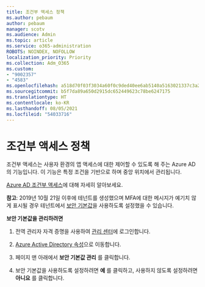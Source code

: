 ```yaml
---
title: 조건부 액세스 정책
ms.author: pebaum
author: pebaum
manager: scotv
ms.audience: Admin
ms.topic: article
ms.service: o365-administration
ROBOTS: NOINDEX, NOFOLLOW
localization_priority: Priority
ms.collection: Adm_O365
ms.custom:
- "9002357"
- "4583"
ms.openlocfilehash: a518d70f03f3034a60f0c9ded40ee6ab5140a5163021337c3a2aee7f18575c3d
ms.sourcegitcommit: b5f7da89a650d2915dc652449623c78be6247175
ms.translationtype: HT
ms.contentlocale: ko-KR
ms.lasthandoff: 08/05/2021
ms.locfileid: "54033716"
---
```

# <a name="conditional-access-policies"></a>조건부 액세스 정책

조건부 액세스는 사용자 환경의 앱 액세스에 대한 제어할 수 있도록 해 주는 Azure AD의 기능입니다. 이 기능은 특정 조건을 기반으로 하며 중앙 위치에서 관리됩니다.

[Azure AD 조건부 액세스](https://docs.microsoft.com/azure/active-directory/conditional-access/)에 대해 자세히 알아보세요.  

**참고**: 2019년 10월 21일 이후에 테넌트를 생성했으며 MFA에 대한 메시지가 예기치 않게 표시될 경우 테넌트에서 [보안 기본값](https://aka.ms/securitydefaults)을 사용하도록 설정했을 수 있습니다.

**보안 기본값을 관리하려면**

1. 전역 관리자 자격 증명을 사용하여 [관리 센터](https://go.microsoft.com/fwlink/p/?linkid=834822)에 로그인합니다.

2. [Azure Active Directory 속성](https://portal.azure.com/#blade/Microsoft_AAD_IAM/ActiveDirectoryMenuBlade/Properties)으로 이동합니다.

3. 페이지 맨 아래에서 **보안 기본값 관리** 를 클릭합니다.

4. 보안 기본값을 사용하도록 설정하려면 **예** 를 클릭하고, 사용하지 않도록 설정하려면 **아니요** 를 클릭합니다.
